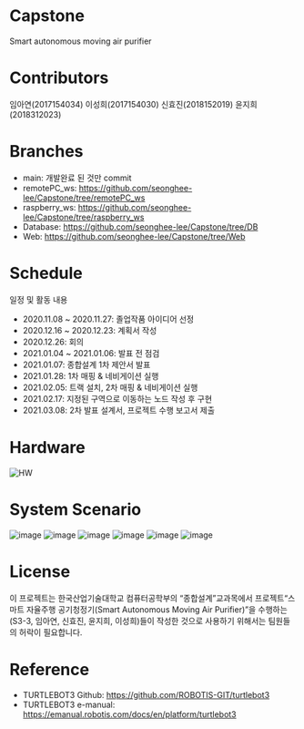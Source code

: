 # Capstone
Smart autonomous moving air purifier

# Contributors
임아연(2017154034)
이성희(2017154030)
신효진(2018152019)
윤지희(2018312023)

# Branches
- main: 개발완료 된 것만 commit
- remotePC_ws: https://github.com/seonghee-lee/Capstone/tree/remotePC_ws
- raspberry_ws: https://github.com/seonghee-lee/Capstone/tree/raspberry_ws
- Database: https://github.com/seonghee-lee/Capstone/tree/DB
- Web: https://github.com/seonghee-lee/Capstone/tree/Web

# Schedule
일정 및 활동 내용
- 2020.11.08 ~ 2020.11.27: 졸업작품 아이디어 선정
- 2020.12.16 ~ 2020.12.23: 계획서 작성
- 2020.12.26: 회의
- 2021.01.04 ~ 2021.01.06: 발표 전 점검
- 2021.01.07: 종합설계 1차 제안서 발표
- 2021.01.28: 1차 매핑 & 네비게이션 실행
- 2021.02.05: 트랙 설치, 2차 매핑 & 네비게이션 실행
- 2021.02.17: 지정된 구역으로 이동하는 노드 작성 후 구현
- 2021.03.08: 2차 발표 설계서, 프로젝트 수행 보고서 제출

# Hardware
![HW](https://user-images.githubusercontent.com/74324866/112432150-cfb65f80-8d83-11eb-83c8-93d56ab1d572.png)

# System Scenario
![image](https://user-images.githubusercontent.com/74324866/123063076-0dd92300-d448-11eb-83b4-033a072a2d5e.png)
![image](https://user-images.githubusercontent.com/74324866/123063101-16315e00-d448-11eb-9e9e-4b1ae749cbea.png)
![image](https://user-images.githubusercontent.com/74324866/123063166-221d2000-d448-11eb-8314-13981cb8787c.png)
![image](https://user-images.githubusercontent.com/74324866/123063212-29442e00-d448-11eb-8b4a-687ef40e908c.png)
![image](https://user-images.githubusercontent.com/74324866/123063230-2e08e200-d448-11eb-9c84-ebcf082c6393.png)
![image](https://user-images.githubusercontent.com/74324866/123063275-37924a00-d448-11eb-8306-0fa3b2ef4b40.png)

# License
이 프로젝트는 한국산업기술대학교 컴퓨터공학부의 “종합설계”교과목에서 프로젝트“스마트 자율주행 공기청정기(Smart Autonomous Moving Air Purifier)”을 수행하는  
(S3-3, 임아연, 신효진, 윤지희, 이성희)들이 작성한 것으로 사용하기 위해서는 팀원들의 허락이 필요합니다.

# Reference

- TURTLEBOT3 Github: https://github.com/ROBOTIS-GIT/turtlebot3
- TURTLEBOT3 e-manual: https://emanual.robotis.com/docs/en/platform/turtlebot3
